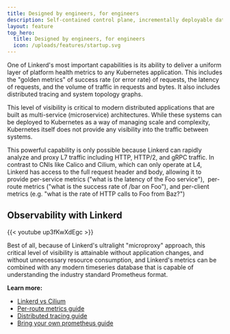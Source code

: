 ```yaml
---
title: Designed by engineers, for engineers
description: Self-contained control plane, incrementally deployable data plane, and lots and lots of diagnostics and debugging tools.
layout: feature
top_hero:
  title: Designed by engineers, for engineers
  icon: /uploads/features/startup.svg
---
```


One of Linkerd's most important capabilities is its ability to deliver a uniform
layer of platform health metrics to any Kubernetes application. This includes
the "golden metrics" of success rate (or error rate) of requests, the latency
of requests, and the volume of traffic in requests and bytes. It also includes
distributed tracing and system topology graphs.

This level of visibility is critical to modern distributed applications that are
built as multi-service (microservice) architectures. While these systems can be
deployed to Kubernetes as a way of managing scale and complexity, Kubernetes
itself does not provide any visibility into the traffic between systems.

This powerful capability is only possible because Linkerd can rapidly analyze
and proxy L7 traffic including HTTP, HTTP/2, and gRPC traffic. In contrast to
CNIs like Calico and Cilium, which can only operate at L4, Linkerd has access to
 the full request header and body, allowing it to provide per-service metrics
 ("what is the latency of the Foo service"),  per-route metrics ("what is the
 success rate of /bar on Foo"), and per-client metrics (e.g. "what is the rate
 of HTTP calls to Foo from Baz?")

## Observability with Linkerd

{{< youtube up3fKwXdEgc >}}

Best of all, because of Linkerd's ultralight "microproxy" approach, this
critical level of visibility is attainable without application changes, and
without unnecessary resource consumption, and Linkerd's metrics can be combined
with any modern timeseries database that is capable of understanding the
industry standard Prometheus format.

**Learn more:**

- [Linkerd vs Cilium](/)
- [Per-route metrics guide](/)
- [Distributed tracing guide](/)
- [Bring your own prometheus guide](/)

